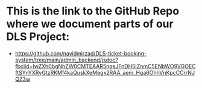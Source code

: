 # This is the link to the GitHub Repo where we document parts of our DLS Project:

- https://github.com/navidmirzad/DLS-ticket-booking-system/tree/main/admin_backend/jsdoc?fbclid=IwZXh0bgNhZW0CMTEAAR5nqsJFnDH5IZnmC5ENbWO9VGOECftSYnYXRvGtzRKMf4kaQuskXeMegx2RAA_aem_Hga6OhhVnKpcCCrrNJQZ3w